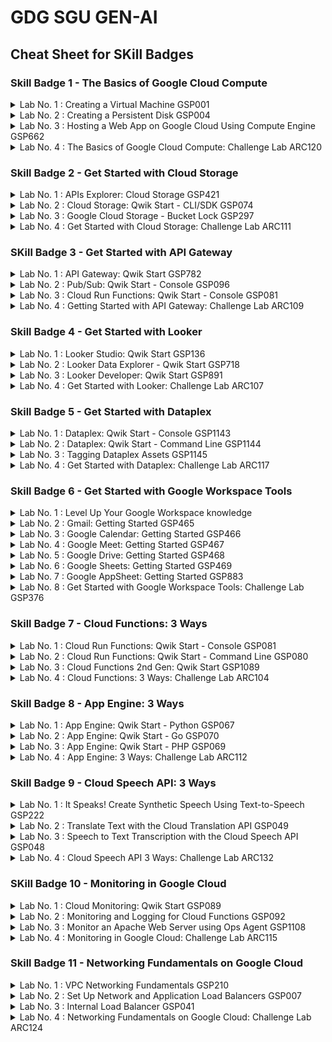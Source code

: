 # GDG SGU GEN-AI 

## Cheat Sheet for SKill Badges 

### Skill Badge 1 - The Basics of Google Cloud Compute

<details>
  <summary>Lab No. 1 : Creating a Virtual Machine  GSP001</summary>

  - **Step 1** : Start The lab 
  - **Step 2** : Open The Google Cloud Console into the incognative mode
  - **Step 3** : Login Using the username and Password given in the perticular lab
  - **Step 4** : Open the Google Cloud Console 
  - **Step 5** : Go to Lab instructions.
  - **Step 6** : Scroll down A little bit and u see the section called As shown in the image bellow

    <img src="./imges/001.png" alt="!ERROR"/> 

    ### Note : The Region and Zone might be different

  - **Step 7** : Copy And paste those 3 commands one by one in the google cloud console 
  - **Step 8** : Copy the Commands given below and paste it in the google cloud console 

  ```bash
    curl -LO raw.githubusercontent.com/QUICK-GCP-LAB/2-Minutes-Labs-Solutions/main/Creating%20a%20Virtual%20Machine/gsp001.sh
    sudo chmod +x gsp001.sh
    ./gsp001.sh
  ```

  - ### Lab is completed

  - ### Note : If You Having Any Trouble reffer this Video [Creating a Virtual Machine GSP001](https://www.youtube.com/watch?v=3wUSkRhedag) 

</details>

<details>
  <summary>Lab No. 2 : Creating a Persistent Disk GSP004</summary>

  - **Step 1** : Start The lab 
  - **Step 2** : Open The Google Cloud Console into the incognative mode
  - **Step 3** : Login Using the username and Password given in the perticular lab
  - **Step 4** : Open the Google Cloud Console 
  - **Step 5** : Go to Lab instructions.
  - **Step 6** : Scroll down A little bit and u see the section called As shown in the image bellow

    <img src="./imges/002.png" alt="!ERROR"/> 

    ### Note : The Region and Zone might be different

  - **Step 7** : Copy And paste those 3 commands one by one in the google cloud console 
  - **Step 8** : Copy the Commands given below and paste it in the google cloud console 

  ```bash
    curl -LO raw.githubusercontent.com/QUICK-GCP-LAB/2-Minutes-Labs-Solutions/main/Creating%20a%20Persistent%20Disk/gsp004.sh
    sudo chmod +x gsp004.sh
    ./gsp004.sh
  ```

  - ### Lab is completed

  - ### Note : If You Having Any Trouble reffer this Video [Creating a Persistent Disk GSP004](https://www.youtube.com/watch?v=oUnQLeuEDs8&t=16s)

</details>

<details>
  <summary>Lab No. 3 : Hosting a Web App on Google Cloud Using Compute Engine GSP662</summary>

  - **Step 1** : Start The lab 
  - **Step 2** : Open The Google Cloud Console into the incognative mode
  - **Step 3** : Login Using the username and Password given in the perticular lab
  - **Step 4** : Open the Google Cloud Console 
  - **Step 5** : Go to Lab instructions.
  - **Step 6** : Scroll down A little bit and u see the section called As shown in the image bellow

    <img src="./imges/003.png" alt="!ERROR"/> 

    ### Note : The Region and Zone might be different

  - **Step 7** : Copy And paste that commands in the google cloud console 
  - **Step 8** : Copy the Commands given below and paste it in the google cloud console 

  ```bash
    curl -LO raw.githubusercontent.com/QUICK-GCP-LAB/2-Minutes-Labs-Solutions/main/Hosting%20a%20Web%20App%20on%20Google%20Cloud%20Using%20Compute%20Engine/gsp662-1.sh
    sudo chmod +x gsp662-1.sh
    ./gsp662-1.sh
  ```
  - ### Check All Score Upto Task 6
  
  ```bash
    curl -LO raw.githubusercontent.com/QUICK-GCP-LAB/2-Minutes-Labs-Solutions/main/Hosting%20a%20Web%20App%20on%20Google%20Cloud%20Using%20Compute%20Engine/gsp662-2.sh
    sudo chmod +x gsp662-2.sh
    ./gsp662-2.sh
  ```

  - ### Lab is completed

  - ### Note : If You Having Any Trouble reffer this Video [Hosting a Web App on Google Cloud Using Compute Engine GSP662](https://www.youtube.com/watch?v=um0RpF0k070)

</details>
<details>
  <summary>Lab No. 4 : The Basics of Google Cloud Compute: Challenge Lab ARC120</summary>

  - **Step 1** : Start The lab 
  - **Step 2** : Open The Google Cloud Console into the incognative mode
  - **Step 3** : Login Using the username and Password given in the perticular lab
  - **Steo 4** : Go to Create a bucket from [Click Here](https://console.cloud.google.com/storage/create-bucket)
  - **Steo 5** : Go to Lab instructions.
  - **Steo 6** : Scroll down A little bit and u see the section called As shown in the image bellow
      <img src="./imges/004.png" alt="!ERROR"/> 
      ### Note : The `PROJECT_ID` migth be different and don't forget to copy `-bucket` also `PROJECT_ID-bucket`.
  - **Step 7** : Create the Bucket.
  - **Step 8** : Copy the Commands given below and paste it in the google cloud console 
  - ### Replace the `<YOUR_ZONE>` before pasting.
  ```bash
    export ZONE=<YOUR_ZONE>
  ```
  - **Steo 9** : For `<YOUR_ZONE>` Go to Lab instructions again.
  - **Steo 10** : Scroll down A little bit and u see the section called As shown in the image bellow
      <img src="./imges/005.png" alt="!ERROR"/> 
      ### Note : The `Zone` migth be different.

  - **Step 11** : Copy the Commands given below and paste it in the google cloud console 

  ```bash
    curl -LO raw.githubusercontent.com/QUICK-GCP-LAB/2-Minutes-Labs-Solutions/main/The%20Basics%20of%20Google%20Cloud%20Compute%20Challenge%20Lab/arc120.sh
    sudo chmod +x arc120.sh
    ./arc120.sh
  ```

  - ### Lab is completed

  - ### Note : If You Having Any Trouble reffer this Video [The Basics of Google Cloud Compute: Challenge Lab ARC120](https://www.youtube.com/watch?v=XAwPdcW5iZY) 

</details>

### Skill Badge 2 - Get Started with Cloud Storage 

<details>
  <summary>Lab No. 1 : APIs Explorer: Cloud Storage GSP421</summary>

  - **Step 1** : Start The lab 
  - We Need to Complete this Lab without the commands so follow this video [APIs Explorer: Cloud Storage GSP421](https://www.youtube.com/watch?v=M2kq4hF1PLo) 

</details>

<details>
  <summary>Lab No. 2 : Cloud Storage: Qwik Start - CLI/SDK GSP074</summary>

  - **Step 1** : Start The lab 
  - **Step 2** : Open The Google Cloud Console into the incognative mode
  - **Step 3** : Login Using the username and Password given in the perticular lab
  - **Step 4** : Open the Google Cloud Console 
  - **Step 5** : Go to Lab instructions.
  - **Step 6** : Scroll down A little bit and u see the section called As shown in the image bellow

    <img src="./imges/006.png" alt="!ERROR"/> 

    ### Note : The Region might be different

  - **Step 7** : Copy And paste that commands in the google cloud console 
  - **Step 8** : Copy the Commands given below and paste it in the google cloud console 

  ```bash
    curl -LO raw.githubusercontent.com/quiccklabs/Labs_solutions/master/Cloud%20Storage%20Qwik%20Start%20%20CLISDK/quicklabgsp074.sh
    sudo chmod +x quicklabgsp074.sh
    ./quicklabgsp074.sh
  ```

  - ### Lab is completed

  - ### Note : If You Having Any Trouble reffer this Video [Cloud Storage: Qwik Start - CLI/SDK GSP074](https://www.youtube.com/watch?v=MMWekrX-46M)

</details>

<details>
  <summary>Lab No. 3 : Google Cloud Storage - Bucket Lock GSP297</summary>

  - **Step 1** : Start The lab 
  - **Step 2** : Open The Google Cloud Console into the incognative mode
  - **Step 3** : Login Using the username and Password given in the perticular lab
  - **Step 4** : Open the Google Cloud Console 
  - **Step 5** : Go to Lab instructions.
  - **Step 6** : Scroll down A little bit and u see the section called As shown in the image bellow

    <img src="./imges/007.png" alt="!ERROR"/> 

    ### Note : The Region might be different

  - **Step 7** : Copy And paste that commands in the google cloud console 
  - **Step 8** : Copy the Commands given below and paste it in the google cloud console 

  ```bash
    curl -LO raw.githubusercontent.com/QUICK-GCP-LAB/2-Minutes-Labs-Solutions/main/Google%20Cloud%20Storage%20-%20Bucket%20Lock/gsp297.sh
    sudo chmod +x gsp297.sh
    ./gsp297.sh
  ```

  - ### Lab is completed

  - ### Note : If You Having Any Trouble reffer this Video [Google Cloud Storage - Bucket Lock GSP297](https://www.youtube.com/watch?v=ROLigBsAx3A)

</details>
<details>
  <summary>Lab No. 4 : Get Started with Cloud Storage: Challenge Lab ARC111</summary>

  - **Step 1** : Start The lab 
  - Follow this video [APIs Explorer: Cloud Storage GSP421](https://www.youtube.com/watch?v=M2kq4hF1PLo) 

</details>

### SKill Badge 3 - Get Started with API Gateway 

<details>
  <summary>Lab No. 1 : API Gateway: Qwik Start GSP782</summary>

  - **Step 1** : Start The lab 
  - **Step 2** : Open The Google Cloud Console into the incognative mode
  - **Step 3** : Login Using the username and Password given in the perticular lab
  - **Step 4** : Go to lab Insturctions.
  - **Steo 5** : Copy the Commands given below and paste it in the google cloud console 
  - **Steo 6** : Scroll down A little bit and u see the section called As shown in the image bellow
      <img src="./imges/008.png" alt="!ERROR"/> 
      ### Note : The `Region` migth be different.

  - **Step 7** : Copy the Commands given below and paste it in the google cloud console 

  ```bash
    curl -LO raw.githubusercontent.com/QUICK-GCP-LAB/2-Minutes-Labs-Solutions/main/API%20Gateway%20Qwik%20Start/gsp872.sh
    sudo chmod +x gsp872.sh
    ./gsp872.sh
  ```

  - ### Lab is completed

  - ### Note : If You Having Any Trouble reffer this Video [API Gateway: Qwik Start GSP782](https://www.youtube.com/watch?v=5Ae2ftnjJfM) 

</details>
<details>
  <summary>Lab No. 2 : Pub/Sub: Qwik Start - Console GSP096</summary>

  - **Step 1** : Start The lab 
  - **Step 2** : Open The Google Cloud Console into the incognative mode
  - **Step 3** : Login Using the username and Password given in the perticular lab
  - **Step 4** : Open the Google Cloud Console 
  - **Step 8** : Copy the Commands given below and paste it in the google cloud console 

  ```bash
    gcloud pubsub topics create myTopic
    gcloud  pubsub subscriptions create --topic myTopic MySub
  ```

  - ### Lab is completed

  - ### Note : If You Having Any Trouble reffer this Video [Pub/Sub: Qwik Start - Console GSP096](https://www.youtube.com/watch?v=cAoJDu1BcJA)

</details>
<details>
  <summary>Lab No. 3 : Cloud Run Functions: Qwik Start - Console GSP081</summary>

  - **Step 1** : Start The lab 
  - **Step 2** : Open The Google Cloud Console into the incognative mode
  - **Step 3** : Login Using the username and Password given in the perticular lab
  - **Step 4** : Copy the Commands given below and paste it in the google cloud console 
  - ### Replace the `<YOUR_REGION>` before pasting.
  ```bash
    export REGION=<YOUR_REGION>
  ```
  - **Steo 5** : For `<YOUR_REGION>` Go to Lab instructions again.
  - **Steo 6** : Scroll down A little bit and u see the section called As shown in the image bellow
      <img src="./imges/009.png" alt="!ERROR"/> 
      ### Note : The `Region` migth be different.

  - **Step 7** : Copy the Commands given below and paste it in the google cloud console 

  ```bash
    curl -LO raw.githubusercontent.com/QUICK-GCP-LAB/2-Minutes-Labs-Solutions/main/Cloud%20Functions%20Qwik%20Start%20-%20Console/gsp081.sh
    sudo chmod +x gsp081.sh
    ./gsp081.sh
  ```

  - ### Lab is completed

  - ### Note : If You Having Any Trouble reffer this Video [Cloud Run Functions: Qwik Start - Console GSP081](https://www.youtube.com/watch?v=-8vxVRA2ruk) 

</details>
<details>
  <summary>Lab No. 4 : Getting Started with API Gateway: Challenge Lab ARC109</summary>

  - **Step 1** : Start The lab 
  - **Step 2** : Open The Google Cloud Console into the incognative mode
  - **Step 3** : Login Using the username and Password given in the perticular lab
  - **Step 4** : Copy the Commands given below and paste it in the google cloud console 
  - ### Replace the `<YOUR_REGION>` before pasting.
  ```bash
    export REGION=<YOUR_REGION>
  ```
  - **Steo 5** : For `<YOUR_REGION>` Go to Lab instructions again.
  - **Steo 6** : Scroll down A little bit and u see the section called As shown in the image bellow
      <img src="./imges/010.png" alt="!ERROR"/> 
      ### Note : The `Region` migth be different.

  - **Step 7** : Copy the Commands given below and paste it in the google cloud console 

  ```bash
    curl -LO raw.githubusercontent.com/QUICK-GCP-LAB/2-Minutes-Labs-Solutions/main/Getting%20Started%20with%20API%20Gateway%20Challenge%20Lab/arc109.sh
    sudo chmod +x arc109.sh
    ./arc109.sh
  ```

  - ### Lab is completed

  - ### Note : If You Having Any Trouble reffer this Video [Getting Started with API Gateway: Challenge Lab ARC109](https://www.youtube.com/watch?v=iWRh0xCKwRQ) 

</details>

### Skill Badge 4 - Get Started with Looker 

<details>
  <summary>Lab No. 1 : Looker Studio: Qwik Start GSP136</summary>

  - **Step 1** : Start The lab 
  - We Need to Complete this Lab without the commands so follow this video [Looker Studio: Qwik Start GSP136](https://www.youtube.com/watch?v=NYra6SWFrwQ) 

</details>
<details>
  <summary>Lab No. 2 : Looker Data Explorer - Qwik Start GSP718</summary>

  - **Step 1** : Start The lab 
  - We Need to Complete this Lab without the commands so follow this video [Looker Data Explorer - Qwik Start GSP718](https://www.youtube.com/watch?v=uZaNj0Mpz4s) 

</details>
<details>
  <summary>Lab No. 3 : Looker Developer: Qwik Start GSP891</summary>

  - **Step 1** : Start The lab 
  - We Need to Complete this Lab without the commands so follow this video [Looker Developer: Qwik Start GSP891](https://www.youtube.com/watch?v=wNgUf8-XfLM) 

</details>
<details>
  <summary>Lab No. 4 : Get Started with Looker: Challenge Lab ARC107</summary>

  - **Step 1** : Start The lab 
  - We Need to Complete this Lab without the commands so follow this video [Get Started with Looker: Challenge Lab ARC107](https://www.youtube.com/watch?v=qdFwc3OY3nA) 

</details>

### Skill Badge 5 - Get Started with Dataplex 

<details>
  <summary>Lab No. 1 : Dataplex: Qwik Start - Console GSP1143</summary>

  - **Step 1** : Start The lab 
  - **Step 2** : Open The Google Cloud Console into the incognative mode
  - **Step 3** : Login Using the username and Password given in the perticular lab
  - **Step 4** : Copy the Commands given below and paste it in the google cloud console 
  - ### Replace the `<YOUR_REGION>` before pasting.
  ```bash
    export REGION=<YOUR_REGION>
  ```
  - **Steo 5** : For `<YOUR_REGION>` Go to Lab instructions again.
  - **Steo 6** : Scroll down A little bit and u see the section called As shown in the image bellow
      <img src="./imges/011.png" alt="!ERROR"/> 
      ### Note : The `Region` migth be different.

  - **Step 7** : Copy the Commands given below and paste it in the google cloud console 

  ```bash
    curl -LO raw.githubusercontent.com/QUICK-GCP-LAB/2-Minutes-Labs-Solutions/main/Dataplex%20Qwik%20Start%20-%20Console/gsp1143.sh
    sudo chmod +x gsp1143.sh
    ./gsp1143.sh
  ```

  - ### Lab is completed

  - ### Note : If You Having Any Trouble reffer this Video [Dataplex: Qwik Start - Console GSP1143](https://www.youtube.com/watch?v=yDQfs8fNBgM) 

</details>
<details>
  <summary>Lab No. 2 : Dataplex: Qwik Start - Command Line GSP1144</summary>

  - **Step 1** : Start The lab 
  - **Step 2** : Open The Google Cloud Console into the incognative mode
  - **Step 3** : Login Using the username and Password given in the perticular lab
  - **Step 4** : Copy the Commands given below and paste it in the google cloud console 
  - ### Replace the `<YOUR_REGION>` before pasting.
  ```bash
    export REGION=<YOUR_REGION>
  ```
  - **Steo 5** : For `<YOUR_REGION>` Go to Lab instructions again.
  - **Steo 6** : Scroll down A little bit and u see the section called As shown in the image bellow
      <img src="./imges/012.png" alt="!ERROR"/> 
      ### Note : The `Region` migth be different.

  - **Step 7** : Copy the Commands given below and paste it in the google cloud console 

  ```bash
    curl -LO raw.githubusercontent.com/QUICK-GCP-LAB/2-Minutes-Labs-Solutions/main/Dataplex%20Qwik%20Start%20-%20Command%20Line/gsp1144.sh
    sudo chmod +x gsp1144.sh
    ./gsp1144.sh
  ```

  - ### Lab is completed

  - ### Note : If You Having Any Trouble reffer this Video [Dataplex: Qwik Start - Command Line GSP1144](https://www.youtube.com/watch?v=GVKNYbTUDIU) 

</details>
<details>
  <summary>Lab No. 3 : Tagging Dataplex Assets GSP1145</summary>

  - **Step 1** : Start The lab 
  - **Step 2** : Open The Google Cloud Console into the incognative mode
  - **Step 3** : Login Using the username and Password given in the perticular lab
  - **Step 4** : Copy the Commands given below and paste it in the google cloud console 
  - ### Replace the `<YOUR_REGION>` before pasting.
  ```bash
    export REGION=<YOUR_REGION>
  ```
  - **Steo 5** : For `<YOUR_REGION>` Go to Lab instructions again.
  - **Steo 6** : Scroll down A little bit and u see the section called As shown in the image bellow
      <img src="./imges/013.png" alt="!ERROR"/> 
      ### Note : The `Region` migth be different.

  - **Step 7** : Copy the Commands given below and paste it in the google cloud console 

  ```bash
    curl -LO raw.githubusercontent.com/QUICK-GCP-LAB/2-Minutes-Labs-Solutions/main/Tagging%20Dataplex%20Assets/gsp1145.sh
    sudo chmod +x gsp1145.sh
    ./gsp1145.sh
  ```

  - ### Lab is completed

  - ### Note : If You Having Any Trouble reffer this Video [Tagging Dataplex Assets GSP1145](https://www.youtube.com/watch?v=s-3nNkkocdo) 

</details>
<details>
  <summary>Lab No. 4 :  Get Started with Dataplex: Challenge Lab ARC117</summary>

  - **Step 1** : Start The lab 
  - **Step 2** : Open The Google Cloud Console into the incognative mode
  - **Step 3** : Login Using the username and Password given in the perticular lab
  - **Step 4** : Copy the Commands given below and paste it in the google cloud console 
  - ### Replace the `<YOUR_REGION>` before pasting.
  ```bash
    export REGION=<YOUR_REGION>
  ```
  - **Steo 5** : For `<YOUR_REGION>` Go to Lab instructions again.
  - **Steo 6** : Scroll down A little bit and u see the section called As shown in the image bellow
      <img src="./imges/013.png" alt="!ERROR"/> 
      ### Note : The `Region` migth be different.

  - **Step 7** : Copy the Commands given below and paste it in the google cloud console 

  ```bash
    curl -LO raw.githubusercontent.com/QUICK-GCP-LAB/2-Minutes-Labs-Solutions/main/Get%20Started%20with%20Dataplex%20Challenge%20Lab/arc117.sh
    sudo chmod +x arc117.sh
    ./arc117.sh
  ```

  - ### Lab is completed

  - ### Note : If You Having Any Trouble reffer this Video [Get Started with Dataplex: Challenge Lab ARC117](https://www.youtube.com/watch?v=NzRcltfHzu0) 

</details>

### Skill Badge 6 - Get Started with Google Workspace Tools 

<details>
  <summary>Lab No. 1 : Level Up Your Google Workspace knowledge</summary>

  - **Step 1** : Only See The Youtube Video Shown in the 

</details>
<details>
  <summary>Lab No. 2 : Gmail: Getting Started GSP465</summary>

  - **Step 1** : Start The lab 
  - We Need to Complete this Lab without the commands so follow this video [Gmail: Getting Started GSP465](https://www.youtube.com/watch?v=saL_ibySVx4) 

</details>
<details>
  <summary>Lab No. 3 : Google Calendar: Getting Started GSP466</summary>

  - **Step 1** : Start The lab 
  - We Need to Complete this Lab without the commands so follow this video [Google Calendar: Getting Started GSP466](https://www.youtube.com/watch?v=SbkqZsuJXfE) 

</details> 
<details>
  <summary>Lab No. 4 : Google Meet: Getting Started GSP467</summary>

  - **Step 1** : Start The lab 
  - We Need to Complete this Lab without the commands so follow this video [Google Meet: Getting Started GSP467](https://www.youtube.com/watch?v=NT4f67Qxkb4) 

</details>
<details>
  <summary>Lab No. 5 : Google Drive: Getting Started GSP468</summary>

  - **Step 1** : Start The lab 
  - We Need to Complete this Lab without the commands so follow this video [Google Drive: Getting Started GSP468](https://www.youtube.com/watch?v=rDmB4_RrOXs) 

</details>
<details>
  <summary>Lab No. 6 : Google Sheets: Getting Started GSP469</summary>

  - **Step 1** : Start The lab 
  - We Need to Complete this Lab without the commands so follow this video [Google Sheets: Getting Started GSP469](https://www.youtube.com/watch?v=lEvXXHKHgiw) 

</details>
<details>
  <summary>Lab No. 7 : Google AppSheet: Getting Started GSP883</summary>

  - **Step 1** : Start The lab 
  - We Need to Complete this Lab without the commands so follow this video [Google AppSheet: Getting Started GSP883](https://www.youtube.com/watch?v=GHrGaNce6WE&t=2s) 

</details>
<details>
  <summary>Lab No. 8 : Get Started with Google Workspace Tools: Challenge Lab GSP376</summary>

  - **Step 1** : Start The lab 
  - We Need to Complete this Lab without the commands so follow this video [Google Sheets: Getting Started GSP469](https://www.youtube.com/watch?v=MXNF4k07aBg) 

</details>

### Skill Badge 7 - Cloud Functions: 3 Ways

<details>
  <summary>Lab No. 1 : Cloud Run Functions: Qwik Start - Console GSP081</summary>

  - **Step 1** : Start The lab 
  - **Step 2** : Open The Google Cloud Console into the incognative mode
  - **Step 3** : Login Using the username and Password given in the perticular lab
  - **Step 4** : Copy the Commands given below and paste it in the google cloud console 
  - ### Replace the `<YOUR_REGION>` before pasting.
  ```bash
    export REGION=<YOUR_REGION>
  ```
  - **Steo 5** : For `<YOUR_REGION>` Go to Lab instructions again.
  - **Steo 6** : Scroll down A little bit and u see the section called As shown in the image bellow
      <img src="./imges/014.png" alt="!ERROR"/> 
      ### Note : The `Region` migth be different.

  - **Step 7** : Copy the Commands given below and paste it in the google cloud console 

  ```bash
    curl -LO raw.githubusercontent.com/quiccklabs/Labs_solutions/master/Cloud%20Functions%20Qwik%20Start%20%20Console/quicklabsgsp081.sh
    sudo chmod +x quicklabsgsp081.sh
    ./quicklabsgsp081.sh    
  ```

  - ### Lab is completed

  - ### Note : If You Having Any Trouble reffer this Video [Cloud Run Functions: Qwik Start - Console GSP081](https://www.youtube.com/watch?v=URAbi1yqwNE) 

</details>
<details>
  <summary>Lab No. 2 : Cloud Run Functions: Qwik Start - Command Line GSP080</summary>

  - **Step 1** : Start The lab 
  - **Step 2** : Open The Google Cloud Console into the incognative mode
  - **Step 3** : Login Using the username and Password given in the perticular lab
  - **Step 4** : Copy the Commands given below and paste it in the google cloud console 
  - ### Replace the `<YOUR_REGION>` before pasting.
  ```bash
    export REGION=<YOUR_REGION>
  ```
  - **Steo 5** : For `<YOUR_REGION>` Go to Lab instructions again.
  - **Steo 6** : Scroll down A little bit and u see the section called As shown in the image bellow
      <img src="./imges/015.png" alt="!ERROR"/> 
      ### Note : The `Region` migth be different.

  - **Step 7** : Copy the Commands given below and paste it in the google cloud console 

  ```bash
    curl -LO raw.githubusercontent.com/quiccklabs/Labs_solutions/master/Cloud%20Functions%20Qwik%20Start%20Command%20Line/quicklabgsp080.sh
    sudo chmod +x quicklabgsp080.sh
    ./quicklabgsp080.sh  
  ```

  - ### Lab is completed

  - ### Note : If You Having Any Trouble reffer this Video [Cloud Run Functions: Qwik Start - Console GSP081](https://www.youtube.com/watch?v=URAbi1yqwNE) 

</details>
<details>
  <summary>Lab No. 3 : Cloud Functions 2nd Gen: Qwik Start GSP1089</summary>

  - **Step 1** : Start The lab 
  - **Step 2** : Open The Google Cloud Console into the incognative mode
  - **Step 3** : Login Using the username and Password given in the perticular lab
  - **Step 4** : Copy the Commands given below and paste it in the google cloud console 

  ```bash
    curl -LO raw.githubusercontent.com/QUICK-GCP-LAB/2-Minutes-Labs-Solutions/main/Cloud%20Functions%202nd%20Gen%20Qwik%20Start/gsp1089-1.sh
    sudo chmod +x gsp1089-1.sh
    ./gsp1089-1.sh
  ```
  - ### Check All Score Upto Task 6
  
  - **Step 5** : Copy the Commands given below and paste it in the google cloud console 

  ```bash
    curl -LO raw.githubusercontent.com/QUICK-GCP-LAB/2-Minutes-Labs-Solutions/main/Cloud%20Functions%202nd%20Gen%20Qwik%20Start/gsp1089-2.sh    
    sudo chmod +x gsp1089-2.sh
    ./gsp1089-2.sh
  ```

  - ### Lab is completed

  - ### Note : If You Having Any Trouble reffer this Video [Cloud Functions 2nd Gen: Qwik Start GSP1089](https://www.youtube.com/watch?v=mTFfyHjp5rw) 

</details>
<details>
  <summary>Lab No. 4 : Cloud Functions: 3 Ways: Challenge Lab ARC104</summary>

  - **Step 1** : Start The lab 
  - **Step 2** : Open The Google Cloud Console into the incognative mode
  - **Step 3** : Login Using the username and Password given in the perticular lab
  - **Step 4** : Copy the Commands given below and paste it in the google cloud console 
  - ### Replace the `<YOUR_REGION>` before pasting.
  ```bash
    export HTTP_FUNCTION=<YOUR_HTTP_FUNCTION>
    export FUNCTION_NAME=<YOUR_FUNCTION_NAME>
    export REGION=<YOUR_REGION>
  ```
  - **Steo 5** : For `<YOUR_HTTP_FUNCTION>,<YOUR_FUNCTION_NAME>,<YOUR_REGION>` Go to Lab instructions again.
  - **Steo 6** : Scroll down A little bit and u see the section called As shown in the image bellow
      <img src="./imges/016.png" alt="!ERROR"/> 
      ### Note : The `Http Function, function, Region` migth be different.

  - **Step 7** : Copy the Commands given below and paste it in the google cloud console 

  ```bash
    curl -LO raw.githubusercontent.com/QUICK-GCP-LAB/2-Minutes-Labs-Solutions/main/Cloud%20Functions%203%20Ways%20Challenge%20Lab/arc104.sh
    sudo chmod +x arc104.sh
    ./arc104.sh
  ```

  - ### Lab is completed

  - ### Note : If You Having Any Trouble reffer this Video [Cloud Functions: 3 Ways: Challenge Lab ARC104](https://www.youtube.com/watch?v=fPVslkWDTGg) 

</details>

### Skill Badge 8 - App Engine: 3 Ways 

<details>
  <summary>Lab No. 1 : App Engine: Qwik Start - Python GSP067</summary>

  - **Step 1** : Start The lab 
  - **Step 2** : Open The Google Cloud Console into the incognative mode
  - **Step 3** : Login Using the username and Password given in the perticular lab
  - **Step 4** : Copy the Commands given below and paste it in the google cloud console 
  - ### Replace the `<YOUR_REGION>` before pasting.
  ```bash
    export REGION=<YOUR_REGION>
  ```
  - **Steo 5** : For `<YOUR_REGION>` Go to Lab instructions again.
  - **Steo 6** : Scroll down A little bit and u see the section called As shown in the image bellow
      <img src="./imges/017.png" alt="!ERROR"/> 
      ### Note : The `Region` migth be different.

  - **Step 7** : Copy the Commands given below and paste it in the google cloud console 

  ```bash
    curl -LO raw.githubusercontent.com/QUICK-GCP-LAB/2-Minutes-Labs-Solutions/main/App%20Engine%20Qwik%20Start%20-%20Python/gsp067.sh
    sudo chmod +x gsp067.sh
    ./gsp067.sh
  ```

  - ### Lab is completed

  - ### Note : If You Having Any Trouble reffer this Video [App Engine: Qwik Start - Python GSP067](https://www.youtube.com/watch?v=Lq7ZW37tUIM) 

</details>
<details>
  <summary>Lab No. 2 : App Engine: Qwik Start - Go GSP070</summary>

  - **Step 1** : Start The lab 
  - **Step 2** : Open The Google Cloud Console into the incognative mode
  - **Step 3** : Login Using the username and Password given in the perticular lab
  - **Step 4** : Copy the Commands given below and paste it in the google cloud console 
  - ### Replace the `<YOUR_REGION>` before pasting.
  ```bash
    export REGION=<YOUR_REGION>
  ```
  - **Steo 5** : For `<YOUR_REGION>` Go to Lab instructions again.
  - **Steo 6** : Scroll down A little bit and u see the section called As shown in the image bellow
      <img src="./imges/017.png" alt="!ERROR"/> 
      ### Note : The `Region` migth be different.

  - **Step 7** : Copy the Commands given below and paste it in the google cloud console 

  ```bash
    curl -LO raw.githubusercontent.com/QUICK-GCP-LAB/2-Minutes-Labs-Solutions/main/App%20Engine%20Qwik%20Start%20-%20Go/gsp070.sh
    sudo chmod +x gsp070.sh
    ./gsp070.sh
  ```

  - ### Lab is completed

  - ### Note : If You Having Any Trouble reffer this Video [App Engine: Qwik Start - Go GSP070](https://www.youtube.com/watch?v=3cVxYis4Hj8) 

</details>
<details>
  <summary>Lab No. 3 : App Engine: Qwik Start - PHP GSP069</summary>

  - **Step 1** : Start The lab 
  - **Step 2** : Open The Google Cloud Console into the incognative mode
  - **Step 3** : Login Using the username and Password given in the perticular lab
  - **Step 4** : Copy the Commands given below and paste it in the google cloud console 
  - ### Replace the `<YOUR_REGION>` before pasting.
  ```bash
    export REGION=<YOUR_REGION>
  ```
  - **Steo 5** : For `<YOUR_REGION>` Go to Lab instructions again.
  - **Steo 6** : Scroll down A little bit and u see the section called As shown in the image bellow
      <img src="./imges/017.png" alt="!ERROR"/> 
      ### Note : The `Region` migth be different.

  - **Step 7** : Copy the Commands given below and paste it in the google cloud console 

  ```bash
    curl -LO raw.githubusercontent.com/quiccklabs/Labs_solutions/master/App%20Engine%20Qwik%20Start%20PHP/quicklabgsp069.sh
    sudo chmod +x quicklabgsp069.sh
    ./quicklabgsp069.sh
  ```

  - ### Lab is completed

  - ### Note : If You Having Any Trouble reffer this Video [App Engine: Qwik Start - PHP GSP069](https://www.youtube.com/watch?v=sxlXdG7sLy4) 

</details>
<details>
  <summary>Lab No. 4 : App Engine: 3 Ways: Challenge Lab ARC112</summary>

  - **Step 1** : Start The lab 
  - **Step 2** : Open The Google Cloud Console into the incognative mode
  - **Step 3** : Login Using the username and Password given in the perticular lab
  - **Step 4** : Copy the Commands given below and paste it in the google cloud console 
  - ### Replace the `<YOUR_MESSAGE>` before pasting.
  ```bash
    export MESSAGE=<YOUR_MESSAGE>
  ```
  - **Steo 5** : For `<YOUR_MESSAGE>` Go to Lab instructions again.
  - **Steo 6** : Scroll down A little bit and u see the section called As shown in the image bellow
      <img src="./imges/018.png" alt="!ERROR"/> 
      ### Note : The `MESSAGE` migth be different.

  - **Step 7** : Copy the Commands given below and paste it in the google cloud console 

  ```bash
    curl -LO raw.githubusercontent.com/QUICK-GCP-LAB/2-Minutes-Labs-Solutions/main/App%20Engine%203%20Ways%20Challenge%20Lab/arc112.sh
    sudo chmod +x arc112.sh 
    ./arc112.sh
  ```

  - ### Lab is completed

  - ### Note : If You Having Any Trouble reffer this Video [App Engine: 3 Ways: Challenge Lab ARC112](https://www.youtube.com/watch?v=sX1-LFEsizo) 

</details>

### Skill Badge 9 - Cloud Speech API: 3 Ways 

<details>
  <summary>Lab No. 1 : It Speaks! Create Synthetic Speech Using Text-to-Speech GSP222</summary>

  - **Step 1** : Start The lab 
  - **Step 2** : Open The Google Cloud Console into the incognative mode
  - **Step 3** : Login Using the username and Password given in the perticular lab
  - **Step 4** : Copy the Commands given below and paste it in the google cloud console 

  ```bash
    curl -LO raw.githubusercontent.com/quiccklabs/Labs_solutions/master/Create%20Synthetic%20Speech%20Using%20quicklab/quicklabgsp222.sh
    sudo chmod +x quicklabgsp222.sh
    ./quicklabgsp222.sh
  ```

  - ### Lab is completed

  - ### Note : If You Having Any Trouble reffer this Video [It Speaks! Create Synthetic Speech Using Text-to-Speech GSP222](https://www.youtube.com/watch?v=ZrC1bktIC9I) 

</details>
<details>
  <summary>Lab No. 2 : Translate Text with the Cloud Translation API GSP049</summary>

  - **Step 1** : Start The lab 
  - We Need to Complete this Lab without the commands so follow this video [Translate Text with the Cloud Translation API GSP049](https://www.youtube.com/watch?v=QIyAKsou5CM) 

</details>
<details>
  <summary>Lab No. 3 : Speech to Text Transcription with the Cloud Speech API GSP048</summary>

  - **Step 1** : Start The lab 
  - **Step 2** : Open The Google Cloud Console into the incognative mode
  - **Step 3** : Login Using the username and Password given in the perticular lab
  - **Step 4** : Copy the Commands given below and paste it in the google cloud console 

  ```bash
    curl -LO raw.githubusercontent.com/QUICK-GCP-LAB/2-Minutes-Labs-Solutions/main/Speech%20to%20Text%20Transcription%20with%20the%20Cloud%20Speech%20API/gsp048-1.sh   
    sudo chmod +x gsp048-1.sh
    ./gsp048-1.sh
  ```
  - ###  Now Check The Score Upto Task 3 then Process Next.
  
  - **Step 5** : Copy the Commands given below and paste it in the google cloud console 

  ```bash
    curl -LO raw.githubusercontent.com/QUICK-GCP-LAB/2-Minutes-Labs-Solutions/main/Speech%20to%20Text%20Transcription%20with%20the%20Cloud%20Speech%20API/gsp048-2.sh
    sudo chmod +x gsp048-2.sh
    ./gsp048-2.sh
  ```

  - ### Lab is completed

  - ### Note : If You Having Any Trouble reffer this Video [Speech to Text Transcription with the Cloud Speech API GSP048](https://www.youtube.com/watch?v=Hs4Gpdcb5WI) 

</details>
<details>
  <summary>Lab No. 4 : Cloud Speech API 3 Ways: Challenge Lab ARC132</summary>

  - **Step 1** : Start The lab 
  - Follow this video [Cloud Speech API 3 Ways: Challenge Lab ARC132](https://www.youtube.com/watch?v=eQIWNzs-0NA) 

</details>

### SKill Badge 10 - Monitoring in Google Cloud
<details>
  <summary>Lab No. 1 : Cloud Monitoring: Qwik Start GSP089</summary>

  - **Step 1** : Start The lab 
  - **Step 2** : Open The Google Cloud Console into the incognative mode
  - **Step 3** : Login Using the username and Password given in the perticular lab
  - **Step 4** : Copy the Commands given below and paste it in the google cloud console 
  - ### Replace the `<YOUR_ZONE>` before pasting.
  ```bash
    export ZONE=<YOUR_ZONE>
  ```
  - **Steo 5** : For `<YOUR_ZONE>` Go to Lab instructions again.
  - **Steo 6** : Scroll down A little bit and u see the section called As shown in the image bellow
      <img src="./imges/019.png" alt="!ERROR"/> 
      ### Note : The `ZONE` migth be different.

  - **Step 7** : Copy the Commands given below and paste it in the google cloud console 

  ```bash
    curl -LO raw.githubusercontent.com/quiccklabs/Labs_solutions/master/Cloud%20Monitoring%20Qwik%20Start/quicklabgsp089.sh
    sudo chmod +x quicklabgsp089.sh
    ./quicklabgsp089.sh
  ```

  - ### Lab is completed

  - ### Note : If You Having Any Trouble reffer this Video [Cloud Monitoring: Qwik Start GSP089](https://www.youtube.com/watch?v=zdAb31ShwLU) 

</details>
<details>
  <summary>Lab No. 2 : Monitoring and Logging for Cloud Functions GSP092</summary>

  - **Step 1** : Start The lab 
  - **Step 2** : Open The Google Cloud Console into the incognative mode
  - **Step 3** : Login Using the username and Password given in the perticular lab
  - **Step 4** : Copy the Commands given below and paste it in the google cloud console 
  - ### Replace the `<YOUR_REGION>` before pasting.
  ```bash
    export REGION=<YOUR_REGION>
  ```
  - **Steo 5** : For `<YOUR_REGION>` Go to Lab instructions again.
  - **Steo 6** : Scroll down A little bit and u see the section called As shown in the image bellow
      <img src="./imges/019.png" alt="!ERROR"/> 
      ### Note : The `REGION` migth be different.

  - **Step 7** : Copy the Commands given below and paste it in the google cloud console 

  ```bash
    curl -LO raw.githubusercontent.com/QUICK-GCP-LAB/2-Minutes-Labs-Solutions/main/Monitoring%20and%20Logging%20for%20Cloud%20Functions/gsp092.sh
    sudo chmod +x gsp092.sh
    ./gsp092.sh
  ```

  - ### Lab is completed

  - ### Note : If You Having Any Trouble reffer this Video [Monitoring and Logging for Cloud Functions GSP092](https://www.youtube.com/watch?v=o9lvQ3_JI-E) 

</details>
<details>
  <summary>Lab No. 3 : Monitor an Apache Web Server using Ops Agent GSP1108</summary>

  - **Step 1** : Start The lab 
  - **Step 2** : Open The Google Cloud Console into the incognative mode
  - **Step 3** : Login Using the username and Password given in the perticular lab
  - **Step 4** : Copy the Commands given below and paste it in the google cloud console 

  ```bash
    curl -LO raw.githubusercontent.com/QUICK-GCP-LAB/2-Minutes-Labs-Solutions/refs/heads/main/Monitor%20an%20Apache%20Web%20Server%20using%20Ops%20Agent/gsp1108.sh
    sudo chmod +x gsp1108.sh
    ./gsp1108.sh
  ```

  - ### Lab is completed

  - ### Note : If You Having Any Trouble reffer this Video [Monitor an Apache Web Server using Ops Agent GSP1108](https://www.youtube.com/watch?v=9CJtp89CqRc) 

</details>
<details>
  <summary>Lab No. 4 : Monitoring in Google Cloud: Challenge Lab ARC115</summary>

  - **Step 1** : Start The lab 
  - Follow this video [Monitoring in Google Cloud: Challenge Lab ARC115](https://www.youtube.com/watch?v=cZJn_C_Ry4w) 

</details>

### Skill Badge 11 - Networking Fundamentals on Google Cloud 
<details>
  <summary>Lab No. 1 : VPC Networking Fundamentals GSP210</summary>

  - **Step 1** : Start The lab 
  - Follow this video [VPC Networking Fundamentals GSP210](https://www.youtube.com/watch?v=mFCTaOJ86zE) 

</details>
<details>
  <summary>Lab No. 2 : Set Up Network and Application Load Balancers GSP007</summary>

  - **Step 1** : Start The lab 
  - **Step 2** : Open The Google Cloud Console into the incognative mode
  - **Step 3** : Login Using the username and Password given in the perticular lab
  - **Step 4** : Copy the Commands given below and paste it in the google cloud console 
  - ### Replace the `<YOUR_ZONE>` before pasting.
  ```bash
    export ZONE=<YOUR_ZONE>
  ```
  - **Steo 5** : For `<YOUR_ZONE>` Go to Lab instructions again.
  - **Steo 6** : Scroll down A little bit and u see the section called As shown in the image bellow
      <img src="./imges/020.png" alt="!ERROR"/> 
      ### Note : The `ZONE` migth be different.

  - **Step 7** : Copy the Commands given below and paste it in the google cloud console 

  ```bash
    curl -LO raw.githubusercontent.com/QUICK-GCP-LAB/2-Minutes-Labs-Solutions/main/Set%20Up%20Network%20and%20HTTP%20Load%20Balancers/gsp007.sh
    sudo chmod +x gsp007.sh
    ./gsp007.sh
  ```

  - ### Lab is completed

  - ### Note : If You Having Any Trouble reffer this Video [Cloud Monitoring: Qwik Start GSP089](https://www.youtube.com/watch?v=zdAb31ShwLU) 

</details>
<details>
  <summary>Lab No. 3 : Internal Load Balancer GSP041</summary>

  - **Step 1** : Start The lab 
  - Follow this video [Internal Load Balancer GSP041](https://www.youtube.com/watch?v=refjyguVMYQ) 

</details>
<details>
  <summary>Lab No. 4 : Networking Fundamentals on Google Cloud: Challenge Lab ARC124</summary>

  - **Step 1** : Start The lab 
  - **Step 2** : Open The Google Cloud Console into the incognative mode
  - **Step 3** : Login Using the username and Password given in the perticular lab
  - **Step 4** : Copy the Commands given below and paste it in the google cloud console 
  - ### Replace the `<YOUR_ZONE>` before pasting.
  ```bash
    export ZONE=<YOUR_ZONE>
  ```
  - **Steo 5** : For `<YOUR_ZONE>` Go to Lab instructions again.
  - **Steo 6** : Scroll down A little bit and u see the section called As shown in the image bellow
      <img src="./imges/021.png" alt="!ERROR"/> 
      ### Note : The `ZONE` migth be different.

  - **Step 7** : Copy the Commands given below and paste it in the google cloud console 

  ```bash
    curl -LO raw.githubusercontent.com/QUICK-GCP-LAB/2-Minutes-Labs-Solutions/main/Networking%20Fundamentals%20on%20Google%20Cloud%20Challenge%20Lab/arc124.sh
    sudo chmod +x arc124.sh
    ./arc124.sh
  ```

  - ### Lab is completed

  - ### Note : If You Having Any Trouble reffer this Video [Cloud Monitoring: Qwik Start GSP089](https://www.youtube.com/watch?v=zdAb31ShwLU) 

</details>